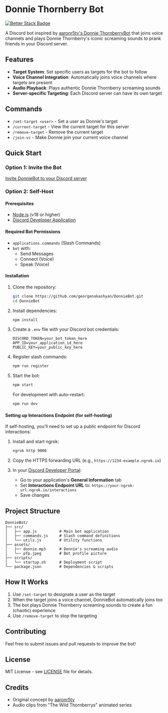 # **Donnie Thornberry Bot**

[![Better Stack Badge](https://uptime.betterstack.com/status-badges/v1/monitor/212yg.svg)](https://uptime.betterstack.com/?utm_source=status_badge)

A Discord bot inspired by [aaronr5tv's Donnie ThornberryBot](https://github.com/aaronr5tv/DonnieThornberryBot) that joins voice channels and plays Donnie Thornberry's iconic screaming sounds to prank friends in your Discord server.

## Features

- **Target System**: Set specific users as targets for the bot to follow
- **Voice Channel Integration**: Automatically joins voice channels where targets are present
- **Audio Playback**: Plays authentic Donnie Thornberry screaming sounds
- **Server-specific Targeting**: Each Discord server can have its own target

## Commands

- `/set-target <user>` - Set a user as Donnie's target
- `/current-target` - View the current target for this server
- `/remove-target` - Remove the current target
- `/join-vc` - Make Donnie join your current voice channel

## Quick Start

### Option 1: Invite the Bot

[Invite DonnieBot to your Discord server](https://discord.com/oauth2/authorize?client_id=1391512774001164308)

### Option 2: Self-Host

#### Prerequisites

- [Node.js](https://nodejs.org/) (v18 or higher)
- [Discord Developer Application](https://discord.com/developers/applications)

#### Required Bot Permissions

- `applications.commands` (Slash Commands)
- `bot` with:
  - Send Messages
  - Connect (Voice)
  - Speak (Voice)

#### Installation

1. Clone the repository:
   ```bash
   git clone https://github.com/georgenakashyan/DonnieBot.git
   cd DonnieBot
   ```

2. Install dependencies:
   ```bash
   npm install
   ```

3. Create a `.env` file with your Discord bot credentials:
   ```env
   DISCORD_TOKEN=your_bot_token_here
   APP_ID=your_application_id_here
   PUBLIC_KEY=your_public_key_here
   ```

4. Register slash commands:
   ```bash
   npm run register
   ```

5. Start the bot:
   ```bash
   npm start
   ```

   For development with auto-restart:
   ```bash
   npm run dev
   ```

#### Setting up Interactions Endpoint (for self-hosting)

If self-hosting, you'll need to set up a public endpoint for Discord interactions:

1. Install and start ngrok:
   ```bash
   ngrok http 9000
   ```

2. Copy the HTTPS forwarding URL (e.g., `https://1234-example.ngrok.io`)

3. In your [Discord Developer Portal](https://discord.com/developers/applications):
   - Go to your application's **General Information** tab
   - Set **Interactions Endpoint URL** to: `https://your-ngrok-url.ngrok.io/interactions`
   - Save changes

## Project Structure

```
DonnieBot/
├── src/
│   ├── app.js          # Main bot application
│   ├── commands.js     # Slash command definitions
│   └── utils.js        # Utility functions
├── assets/
│   ├── donnie.mp3      # Donnie's screaming audio
│   └── pfp.jpeg        # Bot profile picture
├── scripts/
│   └── startup.sh      # Deployment script
└── package.json        # Dependencies & scripts
```

## How It Works

1. Use `/set-target` to designate a user as the target
2. When the target joins a voice channel, DonnieBot automatically joins too
3. The bot plays Donnie Thornberry screaming sounds to create a fun (chaotic) experience
4. Use `/remove-target` to stop the targeting

## Contributing

Feel free to submit issues and pull requests to improve the bot!

## License

MIT License - see [LICENSE](LICENSE) file for details.

## Credits

- Original concept by [aaronr5tv](https://github.com/aaronr5tv/DonnieThornberryBot)
- Audio clips from "The Wild Thornberrys" animated series
